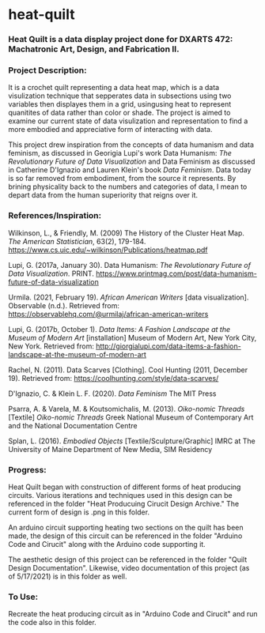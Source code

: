 # heat-quilt

### Heat Quilt is a data display project done for DXARTS 472: Machatronic Art, Design, and Fabrication II.

### Project Description:

It is a crochet quilt representing a data heat map, which is a data visulization technique that sepperates data in subsections using two variables then displayes them in a grid, usingusing heat to represent quanitites of data rather than color or shade. The project is aimed to examine our current state of data visulization and representation to find a more embodied and appreciative form of interacting with data. 

This project drew inspiration from the concepts of data humanism and data feminism, as discussed in Georigia Lupi's work Data Humanism: *The Revolutionary Future of Data Visualization* and Data Feminism as discussed in Catherine D'Ignazio and Lauren Klein's book *Data Feminism*. Data today is so far removed from embodiment, from the source it represents. By brining physicality back to the numbers and categories of data, I mean to depart data from the human superiority that reigns over it.

### References/Inspiration:
Wilkinson, L., & Friendly, M. (2009) The History of the Cluster Heat Map. *The American Statistician*, 63(2), 179-184. https://www.cs.uic.edu/~wilkinson/Publications/heatmap.pdf

Lupi, G. (2017a, January 30). Data Humanism: *The Revolutionary Future of Data Visualization*. PRINT. https://www.printmag.com/post/data-humanism-future-of-data-visualization

Urmila. (2021, February 19). *African American Writers* [data visualization]. Observable (n.d.). Retrieved from: https://observablehq.com/@urmilaj/african-american-writers

Lupi, G. (2017b, October 1). *Data Items: A Fashion Landscape at the Museum of Modern Art* [installation] Museum of Modern Art, New York City, New York. Retrieved from: http://giorgialupi.com/data-items-a-fashion-landscape-at-the-museum-of-modern-art

Rachel, N. (2011). Data Scarves [Clothing]. Cool Hunting (2011, December 19). Retrieved from: https://coolhunting.com/style/data-scarves/

D'Ignazio, C. & Klein L. F. (2020). *Data Feminism* The MIT Press

Psarra, A. & Varela, M. & Koutsomichalis, M. (2013). *Oiko-nomic Threads* [Textile] *Oiko-nomic Threads* Greek National Museum of Contemporary Art and the National Documentation Centre

Splan, L. (2016). *Embodied Objects* [Textile/Sculpture/Graphic] IMRC at The University of Maine Department of New Media, SIM Residency


### Progress:

Heat Quilt began with construction of different forms of heat producing circuits. Various iterations and techniques used in this design can be referenced in the folder "Heat Producuing Cirucit Design Archive." The current form of design is .png in this folder.

An arduino circuit supporting heating two sections on the quilt has been made, the design of this circuit can be referenced in the folder "Arduino Code and Cirucit" along with the Arduino code supporting it.

The aesthetic design of this project can be referenced in the folder "Quilt Design Documentation". Likewise, video documentation of this project (as of 5/17/2021) is in this folder as well.


### To Use:

Recreate the heat producing circuit as in "Arduino Code and Cirucit" and run the code also in this folder. 
